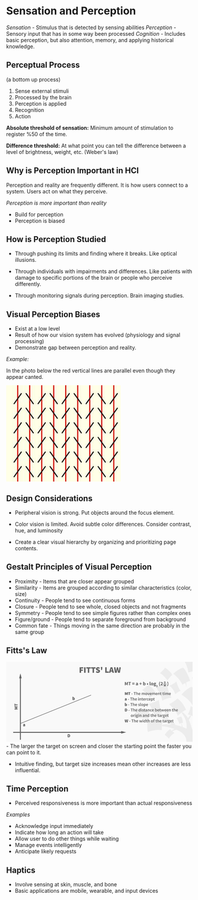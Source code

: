 # Sensation and Perception

*Sensation* - Stimulus that is detected by sensing abilities
*Perception* - Sensory input that has in some way been processed
*Cognition* - Includes basic perception, but also attention, memory, and applying historical knowledge.

## Perceptual Process

(a bottom up process)

1. Sense external stimuli
2. Processed by the brain
3. Perception is applied
4. Recognition
5. Action

**Absolute threshold of sensation:** Minimum amount of stimulation to register %50 of the time.

**Difference threshold:** At what point you can tell the difference between a level of brightness, weight, etc. (Weber's law)

## Why is Perception Important in HCI

Perception and reality are frequently different. It is how users connect to a system. Users act on what they perceive.

*Perception is more important than reality*

- Build for perception
- Perception is biased

## How is Perception Studied

- Through pushing its limits and finding where it breaks. Like optical illusions.

- Through individuals with impairments and differences. Like patients with damage to specific portions of the brain or people who perceive differently.

- Through monitoring signals during perception. Brain imaging studies.


## Visual Perception Biases

- Exist at a low level
- Result of how our vision system has evolved (physiology and signal processing)
- Demonstrate gap between perception and reality.

*Example:*

In the photo below the red vertical lines are parallel even though they appear canted.

<img src="/res/percep1.png" />

## Design Considerations

- Peripheral vision is strong. Put objects around the focus element.

- Color vision is limited. Avoid subtle color differences. Consider contrast, hue, and luminosity

- Create a clear visual hierarchy by organizing and prioritizing page contents.

## Gestalt Principles of Visual Perception

- Proximity - Items that are closer appear grouped  
- Similarity - Items are grouped according to similar characteristics (color, size)  
- Continuity - People tend to see continuous forms  
- Closure - People tend to see whole, closed objects and not fragments  
- Symmetry - People tend to see simple figures rather than complex ones  
- Figure/ground - People tend to separate foreground from background  
- Common fate - Things moving in the same direction are probably in the same group

## Fitts's Law

<img src="/res/fittslaw.png" />
- The larger the target on screen and closer the starting point the faster you can point to it.

- Intuitive finding, but target size increases mean other increases are less influential.

## Time Perception

- Perceived responsiveness is more important than actual responsiveness

*Examples*

- Acknowledge input immediately
- Indicate how long an action will take
- Allow user to do other things while waiting
- Manage events intelligently
- Anticipate likely requests

## Haptics

- Involve sensing at skin, muscle, and bone
- Basic applications are mobile, wearable, and input devices

